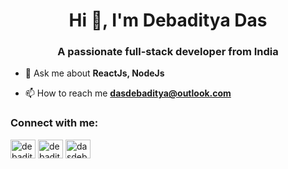 <h1 align="center">Hi 👋, I'm Debaditya Das</h1>
<h3 align="center">A passionate full-stack developer from India</h3>

- 💬 Ask me about **ReactJs, NodeJs**

- 📫 How to reach me **dasdebaditya@outlook.com**

<h3 align="left">Connect with me:</h3>
<p align="left">
<a href="https://linkedin.com/in/debaditya-das-5240a01a6" target="blank"><img align="center" src="https://raw.githubusercontent.com/rahuldkjain/github-profile-readme-generator/master/src/images/icons/Social/linked-in-alt.svg" alt="debaditya-das-5240a01a6" height="30" width="40" /></a>
<a href="https://fb.com/debadityadas1999" target="blank"><img align="center" src="https://raw.githubusercontent.com/rahuldkjain/github-profile-readme-generator/master/src/images/icons/Social/facebook.svg" alt="debadityadas1999" height="30" width="40" /></a>
<a href="https://www.leetcode.com/dasdebaditya" target="blank"><img align="center" src="https://raw.githubusercontent.com/rahuldkjain/github-profile-readme-generator/master/src/images/icons/Social/leet-code.svg" alt="dasdebaditya" height="30" width="40" /></a>
</p>
